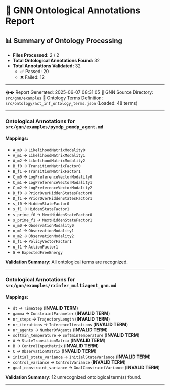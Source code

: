 # 🧬 GNN Ontological Annotations Report

## 📊 Summary of Ontology Processing

- **Files Processed:** 2 / 2
- **Total Ontological Annotations Found:** 32
- **Total Annotations Validated:** 32
  - ✅ Passed: 20
  - ❌ Failed: 12

---

��️ Report Generated: 2025-06-07 08:31:05
🎯 GNN Source Directory: `src/gnn/examples`
📖 Ontology Terms Definition: `src/ontology/act_inf_ontology_terms.json` (Loaded: 48 terms)

---

### Ontological Annotations for `src/gnn/examples/pymdp_pomdp_agent.md`
#### Mappings:
- `A_m0` -> `LikelihoodMatrixModality0`
- `A_m1` -> `LikelihoodMatrixModality1`
- `A_m2` -> `LikelihoodMatrixModality2`
- `B_f0` -> `TransitionMatrixFactor0`
- `B_f1` -> `TransitionMatrixFactor1`
- `C_m0` -> `LogPreferenceVectorModality0`
- `C_m1` -> `LogPreferenceVectorModality1`
- `C_m2` -> `LogPreferenceVectorModality2`
- `D_f0` -> `PriorOverHiddenStatesFactor0`
- `D_f1` -> `PriorOverHiddenStatesFactor1`
- `s_f0` -> `HiddenStateFactor0`
- `s_f1` -> `HiddenStateFactor1`
- `s_prime_f0` -> `NextHiddenStateFactor0`
- `s_prime_f1` -> `NextHiddenStateFactor1`
- `o_m0` -> `ObservationModality0`
- `o_m1` -> `ObservationModality1`
- `o_m2` -> `ObservationModality2`
- `π_f1` -> `PolicyVectorFactor1`
- `u_f1` -> `ActionFactor1`
- `G` -> `ExpectedFreeEnergy`

**Validation Summary**: All ontological terms are recognized.

---

### Ontological Annotations for `src/gnn/examples/rxinfer_multiagent_gnn.md`
#### Mappings:
- `dt` -> `TimeStep` (**INVALID TERM**)
- `gamma` -> `ConstraintParameter` (**INVALID TERM**)
- `nr_steps` -> `TrajectoryLength` (**INVALID TERM**)
- `nr_iterations` -> `InferenceIterations` (**INVALID TERM**)
- `nr_agents` -> `NumberOfAgents` (**INVALID TERM**)
- `softmin_temperature` -> `SoftminTemperature` (**INVALID TERM**)
- `A` -> `StateTransitionMatrix` (**INVALID TERM**)
- `B` -> `ControlInputMatrix` (**INVALID TERM**)
- `C` -> `ObservationMatrix` (**INVALID TERM**)
- `initial_state_variance` -> `InitialStateVariance` (**INVALID TERM**)
- `control_variance` -> `ControlVariance` (**INVALID TERM**)
- `goal_constraint_variance` -> `GoalConstraintVariance` (**INVALID TERM**)

**Validation Summary**: 12 unrecognized ontological term(s) found.

---
